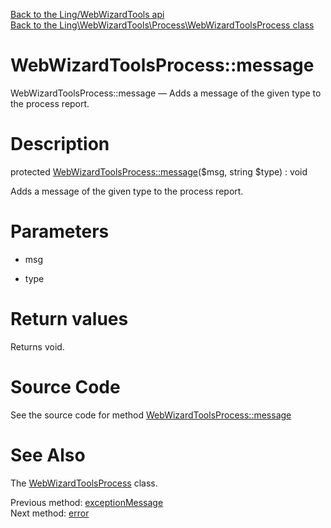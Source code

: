 [Back to the Ling/WebWizardTools api](https://github.com/lingtalfi/WebWizardTools/blob/master/doc/api/Ling/WebWizardTools.md)<br>
[Back to the Ling\WebWizardTools\Process\WebWizardToolsProcess class](https://github.com/lingtalfi/WebWizardTools/blob/master/doc/api/Ling/WebWizardTools/Process/WebWizardToolsProcess.md)


WebWizardToolsProcess::message
================



WebWizardToolsProcess::message — Adds a message of the given type to the process report.




Description
================


protected [WebWizardToolsProcess::message](https://github.com/lingtalfi/WebWizardTools/blob/master/doc/api/Ling/WebWizardTools/Process/WebWizardToolsProcess/message.md)($msg, string $type) : void




Adds a message of the given type to the process report.




Parameters
================


- msg

    

- type

    


Return values
================

Returns void.








Source Code
===========
See the source code for method [WebWizardToolsProcess::message](https://github.com/lingtalfi/WebWizardTools/blob/master/Process/WebWizardToolsProcess.php#L398-L420)


See Also
================

The [WebWizardToolsProcess](https://github.com/lingtalfi/WebWizardTools/blob/master/doc/api/Ling/WebWizardTools/Process/WebWizardToolsProcess.md) class.

Previous method: [exceptionMessage](https://github.com/lingtalfi/WebWizardTools/blob/master/doc/api/Ling/WebWizardTools/Process/WebWizardToolsProcess/exceptionMessage.md)<br>Next method: [error](https://github.com/lingtalfi/WebWizardTools/blob/master/doc/api/Ling/WebWizardTools/Process/WebWizardToolsProcess/error.md)<br>

